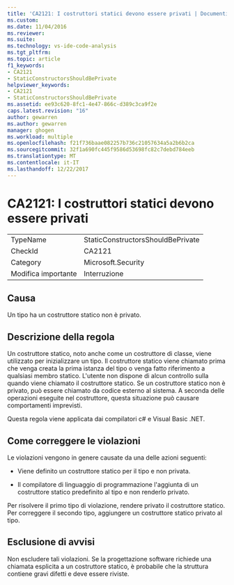 ```yaml
---
title: 'CA2121: I costruttori statici devono essere privati | Documenti Microsoft'
ms.custom: 
ms.date: 11/04/2016
ms.reviewer: 
ms.suite: 
ms.technology: vs-ide-code-analysis
ms.tgt_pltfrm: 
ms.topic: article
f1_keywords:
- CA2121
- StaticConstructorsShouldBePrivate
helpviewer_keywords:
- CA2121
- StaticConstructorsShouldBePrivate
ms.assetid: ee93c620-8fc1-4e47-866c-d389c3ca9f2e
caps.latest.revision: "16"
author: gewarren
ms.author: gewarren
manager: ghogen
ms.workload: multiple
ms.openlocfilehash: f21f736baae082257b736c21057634a5a2b6b2ca
ms.sourcegitcommit: 32f1a690fc445f9586d53698fc82c7debd784eeb
ms.translationtype: MT
ms.contentlocale: it-IT
ms.lasthandoff: 12/22/2017
---
```

# <a name="ca2121-static-constructors-should-be-private"></a>CA2121: I costruttori statici devono essere privati
|||  
|-|-|  
|TypeName|StaticConstructorsShouldBePrivate|  
|CheckId|CA2121|  
|Category|Microsoft.Security|  
|Modifica importante|Interruzione|  
  
## <a name="cause"></a>Causa  
 Un tipo ha un costruttore statico non è privato.  
  
## <a name="rule-description"></a>Descrizione della regola  
 Un costruttore statico, noto anche come un costruttore di classe, viene utilizzato per inizializzare un tipo. Il costruttore statico viene chiamato prima che venga creata la prima istanza del tipo o venga fatto riferimento a qualsiasi membro statico. L'utente non dispone di alcun controllo sulla quando viene chiamato il costruttore statico. Se un costruttore statico non è privato, può essere chiamato da codice esterno al sistema. A seconda delle operazioni eseguite nel costruttore, questa situazione può causare comportamenti imprevisti.  
  
 Questa regola viene applicata dai compilatori c# e Visual Basic .NET.  
  
## <a name="how-to-fix-violations"></a>Come correggere le violazioni  
 Le violazioni vengono in genere causate da una delle azioni seguenti:  
  
-   Viene definito un costruttore statico per il tipo e non privata.  
  
-   Il compilatore di linguaggio di programmazione l'aggiunta di un costruttore statico predefinito al tipo e non renderlo privato.  
  
 Per risolvere il primo tipo di violazione, rendere privato il costruttore statico. Per correggere il secondo tipo, aggiungere un costruttore statico privato al tipo.  
  
## <a name="when-to-suppress-warnings"></a>Esclusione di avvisi  
 Non escludere tali violazioni. Se la progettazione software richiede una chiamata esplicita a un costruttore statico, è probabile che la struttura contiene gravi difetti e deve essere riviste.